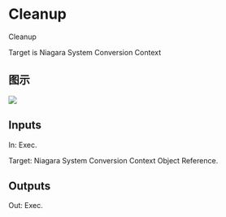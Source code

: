 # Cleanup

Cleanup

Target is Niagara System Conversion Context

## 图示

![]($-20221218-19011340.png)

## Inputs

In: Exec.

Target: Niagara System Conversion Context Object Reference.  

## Outputs

Out: Exec.

